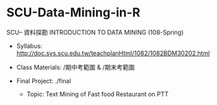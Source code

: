 # SCU-Data-Mining-in-R
SCU– 資料探勘 INTRODUCTION TO DATA MINING (108-Spring)

* Syllabus: 
http://doc.sys.scu.edu.tw/teachplanHtml/1082/1082BDM30202.html

* Class Materials: /期中考範圍 & /期末考範圍
* Final Project: ./final
  * Topic: Text Mining of Fast food Restaurant on PTT
